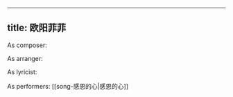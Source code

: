 
---
title: 欧阳菲菲
---
As composer: 

As arranger: 

As lyricist: 

As performers: [[song-感恩的心|感恩的心]]

